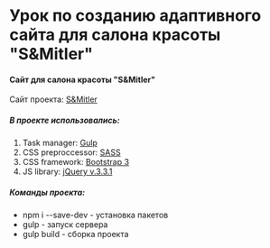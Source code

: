# Урок по созданию адаптивного сайта для салона красоты "S&Mitler" #
#### Сайт для салона красоты "S&Mitler" ####
Сайт проекта: [S&Mitler](http://adel-ismagilov.ru/lessons/s&mitler/)
##### В проекте использовались: #####
1. Task manager: [Gulp](https://gulpjs.com/)
2. CSS preproccessor: [SASS](http://sass-lang.com/)
3. CSS framework: [Bootstrap 3](https://getbootstrap.com/)
4. JS library: [jQuery v.3.3.1](https://jquery.com/)

##### Команды проекта: ######
+ npm i --save-dev - установка пакетов
+ gulp - запуск сервера
+ gulp build - сборка проекта
